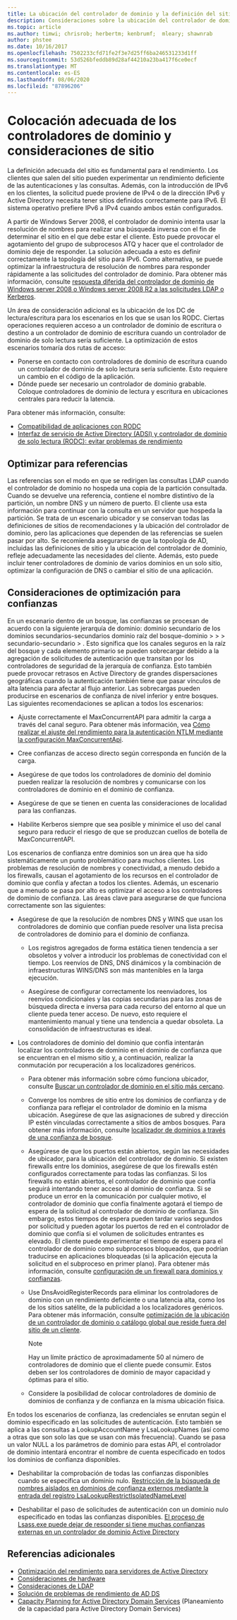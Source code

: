 ```yaml
---
title: La ubicación del controlador de dominio y la definición del sitio en agrega optimización del rendimiento
description: Consideraciones sobre la ubicación del controlador de dominio y la definición del sitio en Active Directory optimización del rendimiento.
ms.topic: article
ms.author: timwi; chrisrob; herbertm; kenbrumf;  mleary; shawnrab
author: phstee
ms.date: 10/16/2017
ms.openlocfilehash: 7502233cfd71fe2f3e7d25ff6ba246531233d1ff
ms.sourcegitcommit: 53d526bfeddb89d28af44210a23ba417f6ce0ecf
ms.translationtype: MT
ms.contentlocale: es-ES
ms.lasthandoff: 08/06/2020
ms.locfileid: "87896206"
---
```

# <a name="proper-placement-of-domain-controllers-and-site-considerations"></a>Colocación adecuada de los controladores de dominio y consideraciones de sitio

La definición adecuada del sitio es fundamental para el rendimiento. Los clientes que salen del sitio pueden experimentar un rendimiento deficiente de las autenticaciones y las consultas. Además, con la introducción de IPv6 en los clientes, la solicitud puede proviene de IPv4 o de la dirección IPv6 y Active Directory necesita tener sitios definidos correctamente para IPv6. El sistema operativo prefiere IPv6 a IPv4 cuando ambos están configurados.

A partir de Windows Server 2008, el controlador de dominio intenta usar la resolución de nombres para realizar una búsqueda inversa con el fin de determinar el sitio en el que debe estar el cliente. Esto puede provocar el agotamiento del grupo de subprocesos ATQ y hacer que el controlador de dominio deje de responder. La solución adecuada a esto es definir correctamente la topología del sitio para IPv6. Como alternativa, se puede optimizar la infraestructura de resolución de nombres para responder rápidamente a las solicitudes del controlador de dominio. Para obtener más información, consulte [respuesta diferida del controlador de dominio de Windows server 2008 o Windows server 2008 R2 a las solicitudes LDAP o Kerberos](https://support.microsoft.com/kb/2668820).

Un área de consideración adicional es la ubicación de los DC de lectura/escritura para los escenarios en los que se usan los RODC.  Ciertas operaciones requieren acceso a un controlador de dominio de escritura o destino a un controlador de dominio de escritura cuando un controlador de dominio de solo lectura sería suficiente.  La optimización de estos escenarios tomaría dos rutas de acceso:
-   Ponerse en contacto con controladores de dominio de escritura cuando un controlador de dominio de solo lectura sería suficiente.  Esto requiere un cambio en el código de la aplicación.
-   Dónde puede ser necesario un controlador de dominio grabable.  Coloque controladores de dominio de lectura y escritura en ubicaciones centrales para reducir la latencia.

Para obtener más información, consulte:
-   [Compatibilidad de aplicaciones con RODC](https://technet.microsoft.com/library/cc772597.aspx)
-   [Interfaz de servicio de Active Directory (ADSI) y controlador de dominio de solo lectura (RODC): evitar problemas de rendimiento](https://blogs.technet.microsoft.com/fieldcoding/2012/06/24/active-directory-service-interface-adsi-and-the-read-only-domain-controller-rodc-avoiding-performance-issues/)

## <a name="optimize-for-referrals"></a>Optimizar para referencias

Las referencias son el modo en que se redirigen las consultas LDAP cuando el controlador de dominio no hospeda una copia de la partición consultada. Cuando se devuelve una referencia, contiene el nombre distintivo de la partición, un nombre DNS y un número de puerto. El cliente usa esta información para continuar con la consulta en un servidor que hospeda la partición. Se trata de un escenario ubicador y se conservan todas las definiciones de sitios de recomendaciones y la ubicación del controlador de dominio, pero las aplicaciones que dependen de las referencias se suelen pasar por alto. Se recomienda asegurarse de que la topología de AD, incluidas las definiciones de sitio y la ubicación del controlador de dominio, refleje adecuadamente las necesidades del cliente. Además, esto puede incluir tener controladores de dominio de varios dominios en un solo sitio, optimizar la configuración de DNS o cambiar el sitio de una aplicación.

## <a name="optimization-considerations-for-trusts"></a>Consideraciones de optimización para confianzas

En un escenario dentro de un bosque, las confianzas se procesan de acuerdo con la siguiente jerarquía de dominio: dominio secundario de los dominios secundarios-secundarios dominio raíz del bosque-dominio &gt; &gt; &gt; secundario-secundario &gt; . Esto significa que los canales seguros en la raíz del bosque y cada elemento primario se pueden sobrecargar debido a la agregación de solicitudes de autenticación que transitan por los controladores de seguridad de la jerarquía de confianza. Esto también puede provocar retrasos en Active Directory de grandes dispersaciones geográficas cuando la autenticación también tiene que pasar vínculos de alta latencia para afectar al flujo anterior. Las sobrecargas pueden producirse en escenarios de confianza de nivel inferior y entre bosques. Las siguientes recomendaciones se aplican a todos los escenarios:

-   Ajuste correctamente el MaxConcurrentAPI para admitir la carga a través del canal seguro. Para obtener más información, vea [Cómo realizar el ajuste del rendimiento para la autenticación NTLM mediante la configuración MaxConcurrentApi](https://support.microsoft.com/kb/2688798/EN-US).

-   Cree confianzas de acceso directo según corresponda en función de la carga.

-   Asegúrese de que todos los controladores de dominio del dominio pueden realizar la resolución de nombres y comunicarse con los controladores de dominio en el dominio de confianza.

-   Asegúrese de que se tienen en cuenta las consideraciones de localidad para las confianzas.

-   Habilite Kerberos siempre que sea posible y minimice el uso del canal seguro para reducir el riesgo de que se produzcan cuellos de botella de MaxConcurrentAPI.

Los escenarios de confianza entre dominios son un área que ha sido sistemáticamente un punto problemático para muchos clientes. Los problemas de resolución de nombres y conectividad, a menudo debido a los firewalls, causan el agotamiento de los recursos en el controlador de dominio que confía y afectan a todos los clientes. Además, un escenario que a menudo se pasa por alto es optimizar el acceso a los controladores de dominio de confianza. Las áreas clave para asegurarse de que funciona correctamente son las siguientes:

-   Asegúrese de que la resolución de nombres DNS y WINS que usan los controladores de dominio que confían puede resolver una lista precisa de controladores de dominio para el dominio de confianza.

    -   Los registros agregados de forma estática tienen tendencia a ser obsoletos y volver a introducir los problemas de conectividad con el tiempo. Los reenvíos de DNS, DNS dinámicos y la combinación de infraestructuras WINS/DNS son más mantenibles en la larga ejecución.

    -   Asegúrese de configurar correctamente los reenviadores, los reenvíos condicionales y las copias secundarias para las zonas de búsqueda directa e inversa para cada recurso del entorno al que un cliente pueda tener acceso. De nuevo, esto requiere el mantenimiento manual y tiene una tendencia a quedar obsoleta. La consolidación de infraestructuras es ideal.

-   Los controladores de dominio del dominio que confía intentarán localizar los controladores de dominio en el dominio de confianza que se encuentran en el mismo sitio y, a continuación, realizar la conmutación por recuperación a los localizadores genéricos.

    -   Para obtener más información sobre cómo funciona ubicador, consulte [Buscar un controlador de dominio en el sitio más cercano](https://technet.microsoft.com/library/cc978016.aspx).

    -   Converge los nombres de sitio entre los dominios de confianza y de confianza para reflejar el controlador de dominio en la misma ubicación. Asegúrese de que las asignaciones de subred y dirección IP estén vinculadas correctamente a sitios de ambos bosques. Para obtener más información, consulte [localizador de dominios a través de una confianza de bosque](https://blogs.technet.com/b/askds/archive/2008/09/24/domain-locator-across-a-forest-trust.aspx).

    -   Asegúrese de que los puertos están abiertos, según las necesidades de ubicador, para la ubicación del controlador de dominio. Si existen firewalls entre los dominios, asegúrese de que los firewalls estén configurados correctamente para todas las confianzas. Si los firewalls no están abiertos, el controlador de dominio que confía seguirá intentando tener acceso al dominio de confianza. Si se produce un error en la comunicación por cualquier motivo, el controlador de dominio que confía finalmente agotará el tiempo de espera de la solicitud al controlador de dominio de confianza. Sin embargo, estos tiempos de espera pueden tardar varios segundos por solicitud y pueden agotar los puertos de red en el controlador de dominio que confía si el volumen de solicitudes entrantes es elevado. El cliente puede experimentar el tiempo de espera para el controlador de dominio como subprocesos bloqueados, que podrían traducirse en aplicaciones bloqueadas (si la aplicación ejecuta la solicitud en el subproceso en primer plano). Para obtener más información, consulte [configuración de un firewall para dominios y confianzas](https://support.microsoft.com/kb/179442).

    -   Use DnsAvoidRegisterRecords para eliminar los controladores de dominio con un rendimiento deficiente o una latencia alta, como los de los sitios satélite, de la publicidad a los localizadores genéricos. Para obtener más información, consulte [optimización de la ubicación de un controlador de dominio o catálogo global que reside fuera del sitio de un cliente](https://support.microsoft.com/kb/306602).

        > [!NOTE]
        > Hay un límite práctico de aproximadamente 50 al número de controladores de dominio que el cliente puede consumir. Estos deben ser los controladores de dominio de mayor capacidad y óptimas para el sitio.


    -  Considere la posibilidad de colocar controladores de dominio de dominios de confianza y de confianza en la misma ubicación física.

En todos los escenarios de confianza, las credenciales se enrutan según el dominio especificado en las solicitudes de autenticación. Esto también se aplica a las consultas a LookupAccountName y LsaLookupNames (así como a otras que son solo las que se usan con más frecuencia). Cuando se pasa un valor NULL a los parámetros de dominio para estas API, el controlador de dominio intentará encontrar el nombre de cuenta especificado en todos los dominios de confianza disponibles.

-   Deshabilitar la comprobación de todas las confianzas disponibles cuando se especifica un dominio nulo. [Restricción de la búsqueda de nombres aislados en dominios de confianza externos mediante la entrada del registro LsaLookupRestrictIsolatedNameLevel](https://support.microsoft.com/kb/818024)

-   Deshabilitar el paso de solicitudes de autenticación con un dominio nulo especificado en todas las confianzas disponibles. [El proceso de Lsass.exe puede dejar de responder si tiene muchas confianzas externas en un controlador de dominio Active Directory](https://support.microsoft.com/kb/923241/EN-US)

## <a name="additional-references"></a>Referencias adicionales
- [Optimización del rendimiento para servidores de Active Directory](index.md)
- [Consideraciones de hardware](hardware-considerations.md)
- [Consideraciones de LDAP](ldap-considerations.md)
- [Solución de problemas de rendimiento de AD DS](troubleshoot.md)
- [Capacity Planning for Active Directory Domain Services](https://go.microsoft.com/fwlink/?LinkId=324566) (Planeamiento de la capacidad para Active Directory Domain Services)